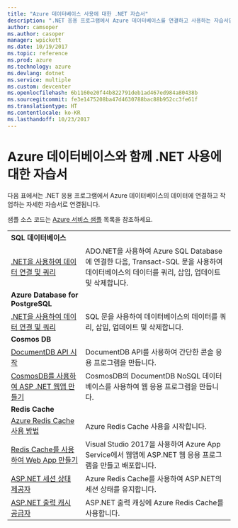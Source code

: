 ```yaml
---
title: "Azure 데이터베이스 사용에 대한 .NET 자습서"
description: ".NET 응용 프로그램에서 Azure 데이터베이스를 연결하고 사용하는 자습서입니다."
author: camsoper
ms.author: casoper
manager: wpickett
ms.date: 10/19/2017
ms.topic: reference
ms.prod: azure
ms.technology: azure
ms.devlang: dotnet
ms.service: multiple
ms.custom: devcenter
ms.openlocfilehash: 6b1160e20f44b822791deb1ad467ed984a80438b
ms.sourcegitcommit: fe3e1475208ba47d4630788bac88b952cc3fe61f
ms.translationtype: HT
ms.contentlocale: ko-KR
ms.lasthandoff: 10/23/2017
---
```

# <a name="tutorials-for-using-net-with-azure-databases"></a>Azure 데이터베이스와 함께 .NET 사용에 대한 자습서

다음 표에서는 .NET 응용 프로그램에서 Azure 데이터베이스의 데이터에 연결하고 작업하는 자세한 자습서로 연결됩니다.

샘플 소스 코드는 [Azure 서비스 샘플](https://azure.microsoft.com/resources/samples/?platform=dotnet) 목록을 참조하세요.

| | |
|---|---|
| **SQL 데이터베이스** ||
| [.NET을 사용하여 데이터 연결 및 쿼리][1] | ADO.NET을 사용하여 Azure SQL Database에 연결한 다음, Transact-SQL 문을 사용하여 데이터베이스의 데이터를 쿼리, 삽입, 업데이트 및 삭제합니다. | 
| **Azure Database for PostgreSQL** ||
| [.NET을 사용하여 데이터 연결 및 쿼리][2] | SQL 문을 사용하여 데이터베이스의 데이터를 쿼리, 삽입, 업데이트 및 삭제합니다. | 
| **Cosmos DB** ||
| [DocumentDB API 시작][4] | DocumentDB API를 사용하여 간단한 콘솔 응용 프로그램을 만듭니다. | 
| [CosmosDB를 사용하여 ASP .NET 웹앱 만들기][3] | CosmosDB의 DocumentDB NoSQL 데이터베이스를 사용하여 웹 응용 프로그램을 만듭니다. | 
| **Redis Cache** | |
| [Azure Redis Cache 사용 방법][6] | Azure Redis Cache 사용을 시작합니다. |
| [Redis Cache를 사용하여 Web App 만들기][5] | Visual Studio 2017을 사용하여 Azure App Service에서 웹앱에 ASP.NET 웹 응용 프로그램을 만들고 배포합니다.  | 
| [ASP.NET 세션 상태 제공자][7] | Azure Redis Cache를 사용하여 ASP.NET의 세션 상태를 유지합니다.  | 
| [ASP.NET 출력 캐시 공급자][8] | ASP.NET 출력 캐싱에 Azure Redis Cache를 사용합니다.  | 
 

[1]: /azure/sql-database/sql-database-connect-query-dotnet
[2]: /azure/postgresql/connect-csharp
[3]: /azure/cosmos-db/documentdb-dotnet-application
[4]: /azure/cosmos-db/documentdb-dotnetcore-get-started
[5]: /azure/redis-cache/cache-web-app-howto
[6]: /azure/redis-cache/cache-dotnet-how-to-use-azure-redis-cache
[7]: /azure/redis-cache/cache-aspnet-session-state-provider
[8]: /azure/redis-cache/cache-aspnet-output-cache-provider

